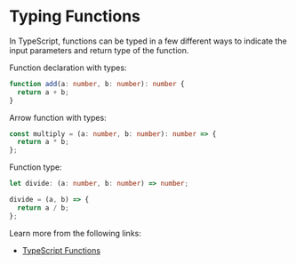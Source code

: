 # Typing Functions

In TypeScript, functions can be typed in a few different ways to indicate the input parameters and return type of the function.

Function declaration with types:

```typescript
function add(a: number, b: number): number {
  return a + b;
}
```

Arrow function with types:

```typescript
const multiply = (a: number, b: number): number => {
  return a * b;
};
```

Function type:

```typescript
let divide: (a: number, b: number) => number;

divide = (a, b) => {
  return a / b;
};
```

Learn more from the following links:

- [TypeScript Functions](https://www.typescriptlang.org/docs/handbook/2/functions.html)
